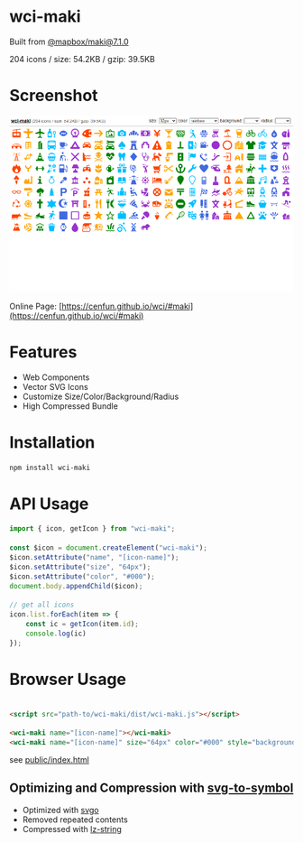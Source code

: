 # wci-maki
Built from [@mapbox/maki@7.1.0](https://github.com/mapbox/maki)  

204 icons / size: 54.2KB / gzip: 39.5KB  



# Screenshot
![screenshot](public/screenshot.png)

Online Page: [https://cenfun.github.io/wci/#maki](https://cenfun.github.io/wci/#maki)

# Features
* Web Components
* Vector SVG Icons 
* Customize Size/Color/Background/Radius
* High Compressed Bundle
# Installation
```sh
npm install wci-maki
```
# API Usage
```js
import { icon, getIcon } from "wci-maki";

const $icon = document.createElement("wci-maki");
$icon.setAttribute("name", "[icon-name]");
$icon.setAttribute("size", "64px");
$icon.setAttribute("color", "#000");
document.body.appendChild($icon);

// get all icons
icon.list.forEach(item => {
    const ic = getIcon(item.id);
    console.log(ic)
});
```
# Browser Usage
```html

<script src="path-to/wci-maki/dist/wci-maki.js"></script>

<wci-maki name="[icon-name]"></wci-maki>
<wci-maki name="[icon-name]" size="64px" color="#000" style="background:#f5f5f5;"></wci-maki>
```
see [public/index.html](public/index.html)

## Optimizing and Compression with [svg-to-symbol](https://github.com/cenfun/svg-to-symbol)
* Optimized with [svgo](https://github.com/svg/svgo)
* Removed repeated contents
* Compressed with [lz-string](https://github.com/pieroxy/lz-string)